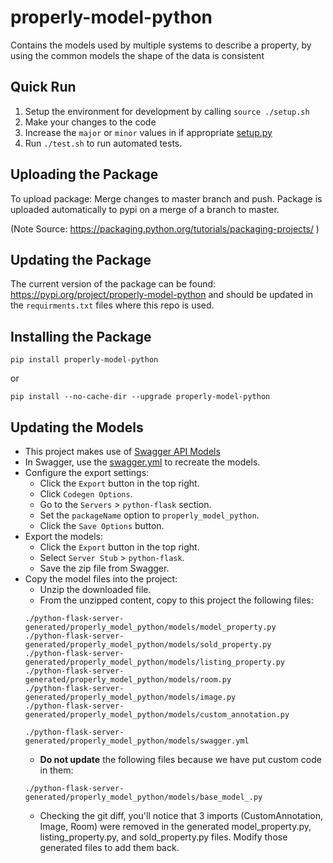 # properly-model-python

Contains the models used by multiple systems to describe a property, by using the common models the shape
of the data is consistent

## Quick Run

1. Setup the environment for development by calling `source ./setup.sh`
2. Make your changes to the code
3. Increase the `major` or `minor` values in if appropriate [setup.py](https://github.com/GoProperly/properly-model-python/blob/master/setup.py#L8)
4. Run `./test.sh` to run automated tests.

## Uploading the Package

To upload package: 
Merge changes to master branch and push. Package is uploaded automatically to pypi on a merge of a branch to master. 

(Note Source: https://packaging.python.org/tutorials/packaging-projects/ )


## Updating the  Package

The current version of the package can be found: https://pypi.org/project/properly-model-python and should be updated in the `requirments.txt` files where this repo is used.


## Installing the Package 

`pip install properly-model-python`

or

`pip install --no-cache-dir --upgrade properly-model-python`


## Updating the Models
* This project makes use of [Swagger API Models](https://app.swaggerhub.com/)
* In Swagger, use the [swagger.yml](./properly_model_python/models/swagger.yml) to recreate the models.
* Configure the export settings:
    * Click the `Export` button in the top right.
    * Click `Codegen Options`.
    * Go to the `Servers` > `python-flask` section.
    * Set the `packageName` option to `properly_model_python`.
    * Click the `Save Options` button. 
* Export the models:
    * Click the `Export` button in the top right.
    * Select `Server Stub` > `python-flask`.
    * Save the zip file from Swagger.
* Copy the model files into the project:
    * Unzip the downloaded file.
    * From the unzipped content, copy to this project the following files: 
    ```
    ./python-flask-server-generated/properly_model_python/models/model_property.py
    ./python-flask-server-generated/properly_model_python/models/sold_property.py
    ./python-flask-server-generated/properly_model_python/models/listing_property.py
    ./python-flask-server-generated/properly_model_python/models/room.py
    ./python-flask-server-generated/properly_model_python/models/image.py
    ./python-flask-server-generated/properly_model_python/models/custom_annotation.py

    ./python-flask-server-generated/properly_model_python/models/swagger.yml
    ```
    * **Do not update** the following files because we have put custom code in them:
    ```
    ./python-flask-server-generated/properly_model_python/models/base_model_.py
    ```
    * Checking the git diff, you'll notice that 3 imports (CustomAnnotation, Image, Room) were removed in the generated model_property.py, listing_property.py, and sold_property.py files.  Modify those generated files to add them back.
